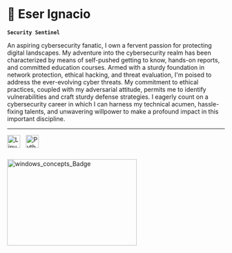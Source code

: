 #  🌺 Eser Ignacio

**`Security Sentinel`**

An aspiring cybersecurity fanatic, I own a fervent passion for protecting digital landscapes. My adventure into the cybersecurity realm has been characterized by means of self-pushed getting to know, hands-on reports, and committed education courses. Armed with a sturdy foundation in network protection, ethical hacking, and threat evaluation, I'm poised to address the ever-evolving cyber threats. My commitment to ethical practices, coupled with my adversarial attitude, permits me to identify vulnerabilities and craft sturdy defense strategies. I eagerly count on a cybersecurity career in which I can harness my technical acumen, hassle-fixing talents, and unwavering willpower to make a profound impact in this important discipline.

---



<img align="left" alt="Linux" width="30px" style="padding-right:10px;" src="https://cdn.jsdelivr.net/gh/devicons/devicon/icons/linux/linux-original.svg" />
<img align="left" alt="Python" width="30px" style="padding-right:10px;" src="https://cdn.jsdelivr.net/gh/devicons/devicon/icons/python/python-plain.svg" />

<br />

#

<img src="[https://api.immersivelabs.online/share/achievements/67228328211830c8c0ba5262c5b4cfe7](https://api.immersivelabs.online/share/achievements/67228328211830c8c0ba5262c5b4cfe7)https://api.immersivelabs.online/share/achievements/67228328211830c8c0ba5262c5b4cfe7" alt="windows_concepts_Badge" width="300" height="200">
